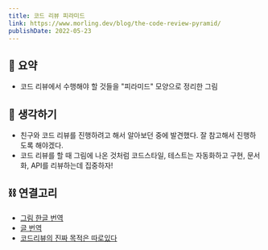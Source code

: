 ```yaml
---
title: 코드 리뷰 피라미드
link: https://www.morling.dev/blog/the-code-review-pyramid/
publishDate: 2022-05-23
---
```


## 📝 요약

- 코드 리뷰에서 수행해야 할 것들을 "피라미드" 모양으로 정리한 그림

## 🤔 생각하기

- 친구와 코드 리뷰를 진행하려고 해서 알아보던 중에 발견했다. 잘 참고해서 진행하도록 해야겠다.
- 코드 리뷰를 할 때 그림에 나온 것처럼 코드스타일, 테스트는 자동화하고 구현, 문서화, API를 리뷰하는데 집중하자!

## ⛓️ 연결고리

- [그림 한글 번역](https://drive.google.com/file/d/1_WlI6JwOmveoMZOyEhj6bPblPQv4h2c3/view)
- [글 번역](https://jiyeonseo.github.io/2022/04/03/the-code-review-pyramid/)
- [코드리뷰의 진짜 목적은 따로있다](../Dev/important-purpose-of-codereview)
